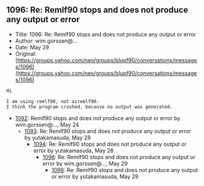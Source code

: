 ## 1096: Re: Remlf90 stops and does not produce any output or error

- Title: 1096: Re: Remlf90 stops and does not produce any output or error
- Author: wim.gorssen@...
- Date: May 29
- Original: [https://groups.yahoo.com/neo/groups/blupf90/conversations/messages/1096](https://groups.yahoo.com/neo/groups/blupf90/conversations/messages/1096)

```
Hi

I am using remlf90, not airemlf90.
I think the program crashed, because no output was generated.
```

- [1092](1092.md): Remlf90 stops and does not produce any output or error by wim.gorssen@..., May 24
    - [1093](1093.md): Re: Remlf90 stops and does not produce any output or error by yutakamasuda, May 28
        - [1094](1094.md): Re: Remlf90 stops and does not produce any output or error by yutakamasuda, May 28
            - [1096](1096.md): Re: Remlf90 stops and does not produce any output or error by wim.gorssen@..., May 29
                - [1098](1098.md): Re: Remlf90 stops and does not produce any output or error by yutakamasuda, May 29
